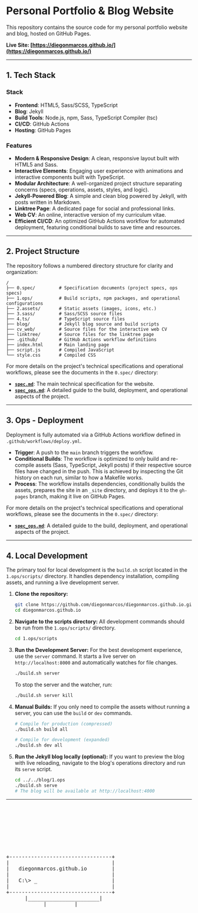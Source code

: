 # Personal Portfolio & Blog Website

This repository contains the source code for my personal portfolio website and blog, hosted on GitHub Pages.

**Live Site: [https://diegonmarcos.github.io/](https://diegonmarcos.github.io/)**


---

## 1. Tech Stack

### Stack
- **Frontend**: HTML5, Sass/SCSS, TypeScript
- **Blog**: Jekyll
- **Build Tools**: Node.js, npm, Sass, TypeScript Compiler (tsc)
- **CI/CD**: GitHub Actions
- **Hosting**: GitHub Pages

### Features

- **Modern & Responsive Design**: A clean, responsive layout built with HTML5 and Sass.
- **Interactive Elements**: Engaging user experience with animations and interactive components built with TypeScript.
- **Modular Architecture**: A well-organized project structure separating concerns (specs, operations, assets, styles, and logic).
- **Jekyll-Powered Blog**: A simple and clean blog powered by Jekyll, with posts written in Markdown.
- **Linktree Page**: A dedicated page for social and professional links.
- **Web CV**: An online, interactive version of my curriculum vitae.
- **Efficient CI/CD**: An optimized GitHub Actions workflow for automated deployment, featuring conditional builds to save time and resources.
---

## 2. Project Structure

The repository follows a numbered directory structure for clarity and organization:

```
/
├── 0.spec/         # Specification documents (project specs, ops specs)
├── 1.ops/          # Build scripts, npm packages, and operational configurations
├── 2.assets/       # Static assets (images, icons, etc.)
├── 3.sass/         # Sass/SCSS source files
├── 4.ts/           # TypeScript source files
├── blog/           # Jekyll blog source and build scripts
├── cv_web/         # Source files for the interactive web CV
├── linktree/       # Source files for the linktree page
├── .github/        # GitHub Actions workflow definitions
├── index.html      # Main landing page
├── script.js       # Compiled JavaScript
└── style.css       # Compiled CSS
```

For more details on the project's technical specifications and operational workflows, please see the documents in the `0.spec/` directory:

-   [**`spec.md`**](./0.spec/spec.md): The main technical specification for the website.
-   [**`spec_ops.md`**](./0.spec/spec_ops.md): A detailed guide to the build, deployment, and operational aspects of the project.

---

## 3. Ops - Deployment

Deployment is fully automated via a GitHub Actions workflow defined in `.github/workflows/deploy.yml`.

- **Trigger**: A push to the `main` branch triggers the workflow.
- **Conditional Builds**: The workflow is optimized to only build and re-compile assets (Sass, TypeScript, Jekyll posts) if their respective source files have changed in the push. This is achieved by inspecting the Git history on each run, similar to how a Makefile works.
- **Process**: The workflow installs dependencies, conditionally builds the assets, prepares the site in an `_site` directory, and deploys it to the `gh-pages` branch, making it live on GitHub Pages.

For more details on the project's technical specifications and operational workflows, please see the documents in the `0.spec/` directory:

-   [**`spec_ops.md`**](./0.spec/spec_ops.md): A detailed guide to the build, deployment, and operational aspects of the project.

---

## 4. Local Development

The primary tool for local development is the `build.sh` script located in the `1.ops/scripts/` directory. It handles dependency installation, compiling assets, and running a live development server.

1.  **Clone the repository:**
    ```bash
    git clone https://github.com/diegonmarcos/diegonmarcos.github.io.git
    cd diegonmarcos.github.io
    ```

2.  **Navigate to the scripts directory:**
    All development commands should be run from the `1.ops/scripts/` directory.
    ```bash
    cd 1.ops/scripts
    ```

3.  **Run the Development Server:**
    For the best development experience, use the `server` command. It starts a live server on `http://localhost:8000` and automatically watches for file changes.
    ```bash
    ./build.sh server
    ```
    To stop the server and the watcher, run:
    ```bash
    ./build.sh server kill
    ```

4.  **Manual Builds:**
    If you only need to compile the assets without running a server, you can use the `build` or `dev` commands.
    ```bash
    # Compile for production (compressed)
    ./build.sh build all

    # Compile for development (expanded)
    ./build.sh dev all
    ```

5.  **Run the Jekyll blog locally (optional):**
    If you want to preview the blog with live reloading, navigate to the blog's operations directory and run its `serve` script.
    ```bash
    cd ../../blog/1.ops
    ./build.sh serve
    # The blog will be available at http://localhost:4000
    ```

---
<br><br><br><br><br><br><br>


<pre>
+---------------------------------+
|                                 |
|   diegonmarcos.github.io        |
|                                 |
|   C:\> _                        |
|                                 |
+---------------------------------+
      |_______________________|
            |_________|
</pre>